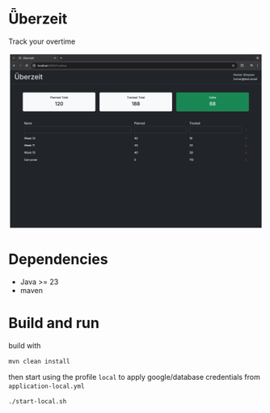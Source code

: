 # Ǖberzeit
Track your overtime

![screenshot](etc/screenshot.png)

# Dependencies
* Java >= 23
* maven

# Build and run
build with
```bash
mvn clean install
```

then start using the profile `local` to apply google/database credentials from `application-local.yml` 
```bash
./start-local.sh
```